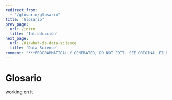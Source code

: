 ```yaml
---
redirect_from:
  - "/glosario/glosario"
title: 'Glosario'
prev_page:
  url: /intro
  title: 'Introducción'
next_page:
  url: /01/what-is-data-science
  title: 'Data Science'
comment: "***PROGRAMMATICALLY GENERATED, DO NOT EDIT. SEE ORIGINAL FILES IN /content***"
---
```

# Glosario

 working on it 




